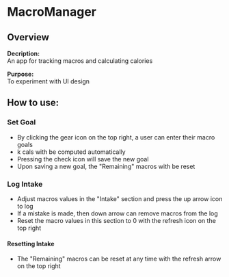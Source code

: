 # MacroManager

## Overview
**Decription:** \
An app for tracking macros and calculating calories

**Purpose:** \
To experiment with UI design

## How to use:
### Set Goal
- By clicking the gear icon on the top right, a user can enter their macro goals
- k cals with be computed automatically
- Pressing the check icon will save the new goal
- Upon saving a new goal, the "Remaining" macros with be reset

### Log Intake
- Adjust macros values in the "Intake" section and press the up arrow icon to log
- If a mistake is made, then down arrow can remove macros from the log
- Reset the macro values in this section to 0 with the refresh icon on the top right

#### Resetting Intake
- The "Remaining" macros can be reset at any time with the refresh arrow on the top right


